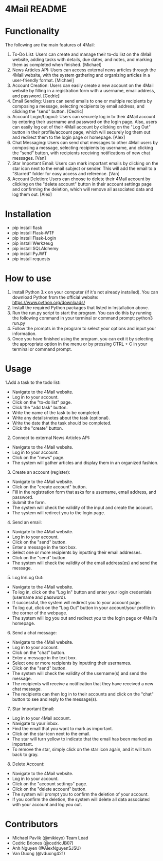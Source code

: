 # 4Mail README

# Functionality

The following are the main features of 4Mail:

1. To-Do List: Users can create and manage their to-do list on the 4Mail website, adding tasks with details, due dates, and notes, and marking them as completed when finished. [Michael]
2. News Articles API: Users can access external news articles through the 4Mail website, with the system gathering and organizing articles in a user-friendly format. [Michael]
3. Account Creation: Users can easily create a new account on the 4Mail website by filling in a registration form with a username, email address, and password. [Cedric]
4. Email Sending: Users can send emails to one or multiple recipients by composing a message, selecting recipients by email address, and clicking the "send" button. [Cedric]
5. Account Login/Logout: Users can securely log in to their 4Mail account by entering their username and password on the login page. Also, users can easily log out of their 4Mail account by clicking on the "Log Out" button in their profile/account page, which will securely log them out and redirect them to the login page or homepage. [Alex]
6. Chat Messaging: Users can send chat messages to other 4Mail users by composing a message, selecting recipients by username, and clicking the "send" button, with recipients receiving notifications of new chat messages. [Van]
7. Star Important Email: Users can mark important emails by clicking on the star icon next to the email subject or sender. This will add the email to a "Starred" folder for easy access and reference. [Van]
8. Account Deletion: Users can choose to delete their 4Mail account by clicking on the "delete account" button in their account settings page and confirming the deletion, which will remove all associated data and log them out. [Alex]

# Installation

- pip install flask
- pip install Flask-WTF
- pip install Flask-Login
- pip install Werkzeug
- pip install SQLAlchemy
- pip install PyJWT
- pip install requests

# How to use

1. Install Python 3.x on your computer (if it's not already installed). You can download Python from the official website: https://www.python.org/downloads/
2. Install the required Python packages that listed in Installation above.
3. Run the run.py script to start the program. You can do this by running the following command in your terminal or command prompt: python3 run.py
4. Follow the prompts in the program to select your options and input your information.
5. Once you have finished using the program, you can exit it by selecting the appropriate option in the menu or by pressing CTRL + C in your terminal or command prompt.

# Usage

1.Add a task to the todo list:

- Navigate to the 4Mail website.
- Log in to your account.
- Click on the "to-do list" page.
- Click the "add task" button.
- Write the name of the task to be completed.
- Write any details/notes about the task (optional).
- Write the date that the task should be completed.
- Click the "create" button.

2. Connect to external News Articles API:

- Navigate to the 4Mail website.
- Log in to your account.
- Click on the "news" page.
- The system will gather articles and display them in an organized fashion.

3. Create an account (register):

- Navigate to the 4Mail website.
- Click on the "create account" button.
- Fill in the registration form that asks for a username, email address, and password.
- Submit the form.
- The system will check the validity of the input and create the account.
- The system will redirect you to the login page.

4. Send an email:

- Navigate to the 4Mail website.
- Log in to your account.
- Click on the "send" button.
- Enter a message in the text box.
- Select one or more recipients by inputting their email addresses.
- Click on the "send" button.
- The system will check the validity of the email address(es) and send the message.

5. Log In/Log Out:

- Navigate to the 4Mail website.
- To log in, click on the "Log In" button and enter your login credentials (username and password).
- If successful, the system will redirect you to your account page.
- To log out, click on the "Log Out" button in your account/your profile in the corner of the webpage.
- The system will log you out and redirect you to the login page or 4Mail's homepage.

6. Send a chat message:

- Navigate to the 4Mail website.
- Log in to your account.
- Click on the "chat" button.
- Enter a message in the text box.
- Select one or more recipients by inputting their usernames.
- Click on the "send" button.
- The system will check the validity of the username(s) and send the message.
- The recipients will receive a notification that they have received a new chat message.
- The recipients can then log in to their accounts and click on the "chat" button to see and reply to the message(s).

7. Star Important Email:

- Log in to your 4Mail account.
- Navigate to your inbox.
- Find the email that you want to mark as important.
- Click on the star icon next to the email.
- The star will turn yellow to indicate that the email has been marked as important.
- To remove the star, simply click on the star icon again, and it will turn back to gray.

8. Delete Account:

- Navigate to the 4Mail website.
- Log in to your account.
- Click on the "account settings" page.
- Click on the "delete account" button.
- The system will prompt you to confirm the deletion of your account.
- If you confirm the deletion, the system will delete all data associated with your account and log you out.

# Contributors

- Michael Pavlik (@mikieyx) Team Lead
- Cedric Briones (@cedricJB07)
- Anh Nguyen (@AlexNguyenSJSU)
- Van Duong (@vduong421)
